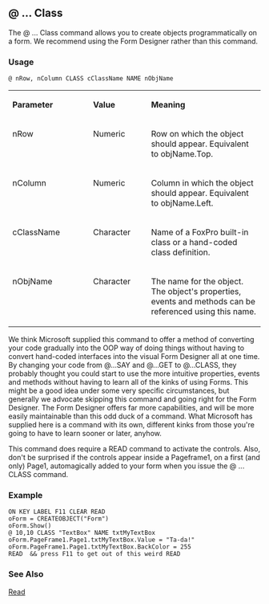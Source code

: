 ## @ ... Class

The @ ... Class command allows you to create objects programmatically on a form. We recommend using the Form Designer rather than this command.

### Usage

```foxpro
@ nRow, nColumn CLASS cClassName NAME nObjName
```
<table>
<tr>
  <td width="32%" valign="top">
  <p><b>Parameter</b></p>
  </td>
  <td width=23% valign=top>
  <p><b>Value</b></p>
  </td>
  <td width=45% valign=top>
  <p><b>Meaning</b></p>
  </td>
 </tr>
<tr>
  <td width="32%" valign="top">
  <p>nRow</p>
  </td>
  <td width=23% valign=top>
  <p>Numeric</p>
  </td>
  <td width=45% valign=top>
  <p>Row on which the object should appear. Equivalent to objName.Top.</p>
  </td>
 </tr>
<tr>
  <td width="32%" valign="top">
  <p>nColumn</p>
  </td>
  <td width=23% valign=top>
  <p>Numeric</p>
  </td>
  <td width=45% valign=top>
  <p>Column in which the object should appear. Equivalent to objName.Left.</p>
  </td>
 </tr>
<tr>
  <td width="32%" valign="top">
  <p>cClassName</p>
  </td>
  <td width=23% valign=top>
  <p>Character</p>
  </td>
  <td width=45% valign=top>
  <p>Name of a FoxPro built-in class or a hand-coded class definition.</p>
  </td>
 </tr>
<tr>
  <td width="32%" valign="top">
  <p>nObjName</p>
  </td>
  <td width=23% valign=top>
  <p>Character</p>
  </td>
  <td width=45% valign=top>
  <p>The name for the object. The object's properties, events and methods can be referenced using this name.</p>
  </td>
 </tr>
</table>

We think Microsoft supplied this command to offer a method of converting your code gradually into the OOP way of doing things without having to convert hand-coded interfaces into the visual Form Designer all at one time. By changing your code from @...SAY and @...GET to @...CLASS, they probably thought you could start to use the more intuitive properties, events and methods without having to learn all of the kinks of using Forms. This might be a good idea under some very specific circumstances, but generally we advocate skipping this command and going right for the Form Designer. The Form Designer offers far more capabilities, and will be more easily maintainable than this odd duck of a command. What Microsoft has supplied here is a command with its own, different kinks from those you're going to have to learn sooner or later, anyhow. 

This command does require a READ command to activate the controls. Also, don't be surprised if the controls appear inside a Pageframe1, on a first (and only) Page1, automagically added to your form when you issue the @ ... CLASS command.

### Example

```foxpro
ON KEY LABEL F11 CLEAR READ
oForm = CREATEOBJECT("Form")
oForm.Show()
@ 10,10 CLASS "TextBox" NAME txtMyTextBox
oForm.PageFrame1.Page1.txtMyTextBox.Value = "Ta-da!"
oForm.PageFrame1.Page1.txtMyTextBox.BackColor = 255
READ  && press F11 to get out of this weird READ
```
### See Also

[Read](s4g184.md)